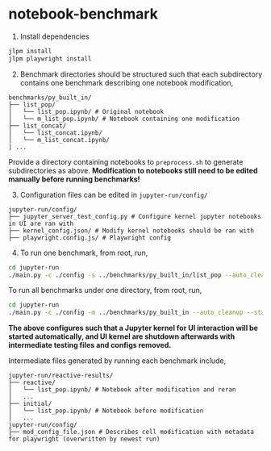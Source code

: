 # notebook-benchmark


1. Install dependencies
```bash 
jlpm install
jlpm playwright install
```

2. Benchmark directories should be structured such that each subdirectory contains one benchmark describing one notebook modification,  
```
benchmarks/py_built_in/
├── list_pop/
│   └── list_pop.ipynb/ # Original notebook 
│   └── m_list_pop.ipynb/ # Notebook containing one modification
├── list_concat/
│   └── list_concat.ipynb/ 
│   └── m_list_concat.ipynb/ 
| ...
```
Provide a directory containing notebooks to `preprocess.sh` to generate subdirectories as above. __Modification to notebooks still need to be edited manually before running benchmarks!__

3. Configuration files can be edited in `jupyter-run/config/`
```
jupyter-run/config/
├── jupyter_server_test_config.py # Configure kernel jupyter notebooks in UI are ran with
├── kernel_config.json/ # Modify kernel notebooks should be ran with
├── playwright.config.js/ # Playwright config
```

4. To run one benchmark, from root, run, 
```bash
cd jupyter-run 
./main.py -c ./config -s ../benchmarks/py_built_in/list_pop --auto_cleanup --start_ui_kernel
```
To run all benchmarks under one directory, from root, run,  
```bash
cd jupyter-run 
./main.py -c ./config -m ../benchmarks/py_built_in --auto_cleanup --start_ui_kernel
```
__The above configures such that a Jupyter kernel for UI interaction will be started automatically, and UI kernel are shutdown afterwards with intermediate testing files and configs removed.__ 

Intermediate files generated by running each benchmark include, 
```
jupyter-run/reactive-results/
├── reactive/
│   └── list_pop.ipynb/ # Notebook after modification and reran
│   ...
├── initial/
│   └── list_pop.ipynb/ # Notebook before modification 
│   ...
jupyter-run/config/
├── mod_config_file.json # Describes cell modification with metadata for playwright (overwritten by newest run)
```

